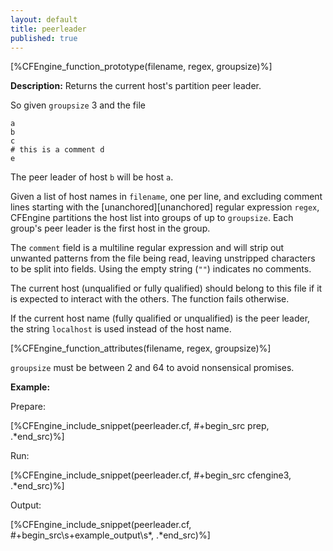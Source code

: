 ```yaml
---
layout: default
title: peerleader
published: true
---
```


[%CFEngine_function_prototype(filename, regex, groupsize)%]

**Description:** Returns the current host's partition peer leader.

So given `groupsize` 3 and the file

```
a
b
c
# this is a comment d
e
```

The peer leader of host `b` will be host `a`.

Given a list of host names in `filename`, one per line, and excluding
comment lines starting with the [unanchored][unanchored] regular
expression `regex`, CFEngine partitions the host list into groups of
up to `groupsize`. Each group's peer leader is the first host in the
group.

The `comment` field is a multiline regular expression and will strip out
unwanted patterns from the file being read, leaving unstripped characters to be
split into fields. Using the empty string (`""`) indicates no comments.

The current host (unqualified or fully qualified) should belong to
this file if it is expected to interact with the others. The function
fails otherwise.

If the current host name (fully qualified or unqualified) is the peer
leader, the string `localhost` is used instead of the host name.

[%CFEngine_function_attributes(filename, regex, groupsize)%]

`groupsize` must be between 2 and 64 to avoid nonsensical promises.

**Example:**

Prepare:

[%CFEngine_include_snippet(peerleader.cf, #\+begin_src prep, .*end_src)%]

Run:

[%CFEngine_include_snippet(peerleader.cf, #\+begin_src cfengine3, .*end_src)%]

Output:

[%CFEngine_include_snippet(peerleader.cf, #\+begin_src\s+example_output\s*, .*end_src)%]
